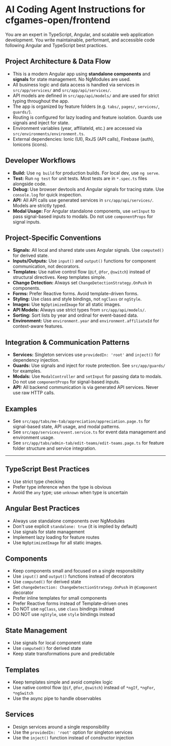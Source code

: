 # AI Coding Agent Instructions for cfgames-open/frontend

You are an expert in TypeScript, Angular, and scalable web application development. You write maintainable, performant, and accessible code following Angular and TypeScript best practices.

## Project Architecture & Data Flow
- This is a modern Angular app using **standalone components** and **signals** for state management. No NgModules are used.
- All business logic and data access is handled via services in `src/app/services/` and `src/app/api/services/`.
- API models are defined in `src/app/api/models/` and are used for strict typing throughout the app.
- The app is organized by feature folders (e.g. `tabs/`, `pages/`, `services/`, `guards/`).
- Routing is configured for lazy loading and feature isolation. Guards use signals and inject for state.
- Environment variables (year, affiliateId, etc.) are accessed via `src/environments/environment.ts`.
- External dependencies: Ionic (UI), RxJS (API calls), Firebase (auth), Ionicons (icons).

## Developer Workflows
- **Build:** Use `ng build` for production builds. For local dev, use `ng serve`.
- **Test:** Run `ng test` for unit tests. Most tests are in `*.spec.ts` files alongside code.
- **Debug:** Use browser devtools and Angular signals for tracing state. Use `console.log` for quick inspection.
- **API:** All API calls use generated services in `src/app/api/services/`. Models are strictly typed.
- **Modal Usage:** For Angular standalone components, use `setInput` to pass signal-based inputs to modals. Do not use `componentProps` for signal inputs.

## Project-Specific Conventions
- **Signals:** All local and shared state uses Angular signals. Use `computed()` for derived state.
- **Inputs/Outputs:** Use `input()` and `output()` functions for component communication, not decorators.
- **Templates:** Use native control flow (`@if`, `@for`, `@switch`) instead of structural directives. Keep templates simple.
- **Change Detection:** Always set `ChangeDetectionStrategy.OnPush` in components.
- **Forms:** Prefer Reactive forms. Avoid template-driven forms.
- **Styling:** Use class and style bindings, not `ngClass` or `ngStyle`.
- **Images:** Use `NgOptimizedImage` for all static images.
- **API Models:** Always use strict types from `src/app/api/models/`.
- **Sorting:** Sort lists by year and ordinal for event-based data.
- **Environment:** Use `environment.year` and `environment.affiliateId` for context-aware features.

## Integration & Communication Patterns
- **Services:** Singleton services use `providedIn: 'root'` and `inject()` for dependency injection.
- **Guards:** Use signals and inject for route protection. See `src/app/guards/` for examples.
- **Modals:** Use `ModalController` and `setInput` for passing data to modals. Do not use `componentProps` for signal-based inputs.
- **API:** All backend communication is via generated API services. Never use raw HTTP calls.

## Examples
- See `src/app/tabs/me-tab/appreciation/appreciation.page.ts` for signal-based state, API usage, and modal patterns.
- See `src/app/services/event.service.ts` for event data management and environment usage.
- See `src/app/tabs/admin-tab/edit-teams/edit-teams.page.ts` for feature folder structure and service integration.

---

## TypeScript Best Practices

- Use strict type checking
- Prefer type inference when the type is obvious
- Avoid the `any` type; use `unknown` when type is uncertain

## Angular Best Practices

- Always use standalone components over NgModules
- Don't use explicit `standalone: true` (it is implied by default)
- Use signals for state management
- Implement lazy loading for feature routes
- Use `NgOptimizedImage` for all static images.

## Components

- Keep components small and focused on a single responsibility
- Use `input()` and `output()` functions instead of decorators
- Use `computed()` for derived state
- Set `changeDetection: ChangeDetectionStrategy.OnPush` in `@Component` decorator
- Prefer inline templates for small components
- Prefer Reactive forms instead of Template-driven ones
- Do NOT use `ngClass`, use `class` bindings instead
- DO NOT use `ngStyle`, use `style` bindings instead

## State Management

- Use signals for local component state
- Use `computed()` for derived state
- Keep state transformations pure and predictable

## Templates

- Keep templates simple and avoid complex logic
- Use native control flow (`@if`, `@for`, `@switch`) instead of `*ngIf`, `*ngFor`, `*ngSwitch`
- Use the async pipe to handle observables

## Services

- Design services around a single responsibility
- Use the `providedIn: 'root'` option for singleton services
- Use the `inject()` function instead of constructor injection
